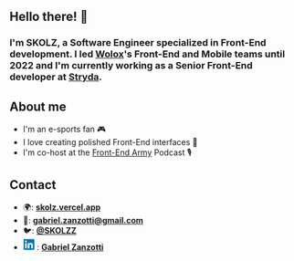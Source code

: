 ## Hello there! 👋
### I'm SKOLZ, a Software Engineer specialized in Front-End development. I led [Wolox](https://www.wolox.co)'s Front-End and Mobile teams until 2022 and I'm currently working as a Senior Front-End developer at [Stryda](https://www.stryda.gg).

## About me
- I'm an e-sports fan 🎮
- I love creating polished Front-End interfaces 🎨
- I'm co-host at the [Front-End Army](https://twitter.com/frontend_army) Podcast 🎙️


## Contact

- 🌍: **[skolz.vercel.app](https://skolz.vercel.app)**
- 📩: **gabriel.zanzotti@gmail.com**
- 🐦: **[@SKOLZZ](https://twitter.com/SKOLZZ)**
- <img src="https://github.com/devicons/devicon/blob/master/icons/linkedin/linkedin-original.svg" title="LinkedIn" alt="LinkedIn" width="20" height="20"/>&nbsp;: **[Gabriel Zanzotti](https://www.linkedin.com/in/SKOLZ/)**
